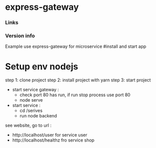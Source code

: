 # express-gateway 


### Links

### Version info

Example use express-gateway for microservice
#install and start app
# Setup env nodejs 
step 1: clone project
step 2: install project with yarn
step 3: start project
   + start service gateway : 
        - check port 80 has run, if run stop process use port 80
        - node serve
   + start service : 
      - cd /serives
      - run node backend

see website, go to url :
   - http://localhost/user  for service user
   - http://localhost/healthz  fro service shop


